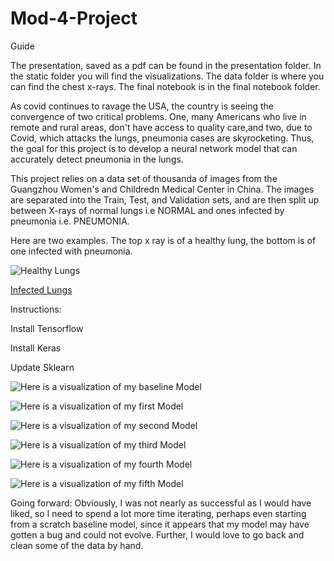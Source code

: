 # Mod-4-Project


Guide



The presentation, saved as a pdf can be found in the presentation folder. In the static folder you will find the 
visualizations. The data folder is where you can find the chest x-rays. The final notebook is in the final notebook
folder. 




As covid continues to ravage the USA, the country is seeing the convergence of two critical problems. One, many Americans who live in remote and rural areas, don't have access to quality care,and two, due to Covid, which attacks the lungs, pneumonia cases are skyrocketing. Thus, the goal for this project is to develop a neural network model that can accurately detect pneumonia in the lungs. 



This project relies on a data set of thousanda of images from the Guangzhou Women's and Childredn Medical Center in China. The images are separated into the Train, Test, and Validation sets, and are then split up between X-rays of normal lungs i.e NORMAL and ones infected by pneumonia i.e. PNEUMONIA. 

Here are two examples. The top x ray is of a healthy lung, the bottom is of one infected with pneumonia. 

![Healthy Lungs](data/chest_xray/train/NORMAL/IM-0115-0001.jpeg)






[Infected Lungs](data/chest_xray/train/PNEUMONIA/person1_bacteria_1.jpeg)






Instructions: 

Install Tensorflow

Install Keras

Update Sklearn 


![Here is a visualization of my baseline Model](static/Baseline_Viz.png)


![Here is a visualization of my first Model](static/Model1_Viz.png)



![Here is a visualization of my second Model](static/Model2_Viz.png)



![Here is a visualization of my third Model](static/Model3_Viz.png)



![Here is a visualization of my fourth Model](static/Model4_Viz.png)



![Here is a visualization of my fifth Model](static/Model5_Viz.png)



Going forward: Obviously, I was not nearly as successful as I would have liked, so I need to spend a lot more time iterating, perhaps even starting from a scratch baseline model, since it appears that my model may have gotten a bug and could not evolve. Further, I would love to go back and clean some of the data by hand. 

